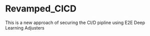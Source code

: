 # Revamped_CICD
This is a new approach of securing the CI/D pipline using E2E Deep Learning Adjusters 
